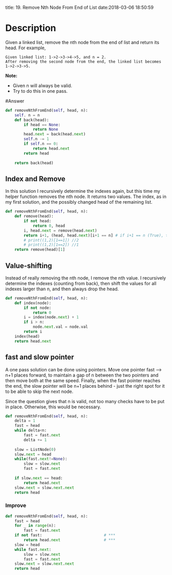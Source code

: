 title: 19. Remove Nth Node From End of List
date:2018-03-06 18:50:59

# Description
Given a linked list, remove the nth node from the end of list and return its head.
For example,
```
Given linked list: 1->2->3->4->5, and n = 2.
After removing the second node from the end, the linked list becomes 1->2->3->5.
```
**Note:**
- Given n will always be valid.
- Try to do this in one pass.

#Answer
```python
def removeNthFromEnd(self, head, n):
    self. n = n
    def back(head):
        if head == None:
            return None
        head.next = back(head.next)
        self.n -= 1
        if self.n == 0:
            return head.next
        return head
    
    return back(head)
```
## Index and Remove
In this solution I recursively determine the indexes again, but this time my helper function removes the nth node. It returns two values. The index, as in my first solution, and the possibly changed head of the remaining list.
```python
def removeNthFromEnd(self, head, n):
    def remove(head):
        if not head:
            return 0, head
        i, head.next = remove(head.next)
        return i+1, (head, head.next)[i+1 == n] # if i+1 == n (True), then return head.next
        # print((1,2)[1==1]) //2
        # print((1,2)[1==2]) //1
    return remove(head)[1]
```

## Value-shifting
Instead of really removing the nth node, I remove the nth value. I recursively determine the indexes (counting from back), then shift the values for all indexes larger than n, and then always drop the head.
```python
def removeNthFromEnd(self, head, n):
    def index(node):
        if not node:
            return 0
        i = index(node.next) + 1
        if i > n:
            node.next.val = node.val
        return i
    index(head)
    return head.next
```

## fast and slow pointer
A one pass solution can be done using pointers. Move one pointer fast --> n+1 places forward, to maintain a gap of n between the two pointers and then move both at the same speed. Finally, when the fast pointer reaches the end, the slow pointer will be n+1 places behind - just the right spot for it to be able to skip the next node.

Since the question gives that n is valid, not too many checks have to be put in place. Otherwise, this would be necessary.
```python
def removeNthFromEnd(self, head, n):
    delta = 1
    fast = head
    while delta<n:
        fast = fast.next
        delta += 1
        
    slow = ListNode(0)
    slow.next = head
    while(fast.next!=None):
        slow = slow.next
        fast = fast.next
    
    if slow.next == head:
        return head.next
    slow.next = slow.next.next
    return head
```
### Improve
```python
def removeNthFromEnd(self, head, n):
    fast = head
    for _ in range(n):
        fast = fast.next
    if not fast:                           # ***
        return head.next                   # ***
    slow = head
    while fast.next:
        slow = slow.next
        fast = fast.next
    slow.next = slow.next.next
    return head
```